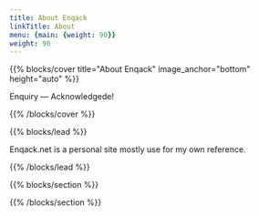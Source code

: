```yaml
---
title: About Enqack
linkTitle: About
menu: {main: {weight: 90}}
weight: 90
---
```


{{% blocks/cover title="About Enqack" image_anchor="bottom" height="auto" %}}

<p class="lead mt-5">Enquiry &mdash; Acknowledgede!</p>

{{% /blocks/cover %}}

{{% blocks/lead %}}

Enqack.net is a personal site mostly use for my own reference.

{{% /blocks/lead %}}

{{% blocks/section %}}

{{% /blocks/section %}}
